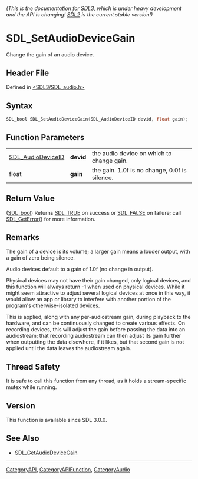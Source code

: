 ###### (This is the documentation for SDL3, which is under heavy development and the API is changing! [SDL2](https://wiki.libsdl.org/SDL2/) is the current stable version!)
# SDL_SetAudioDeviceGain

Change the gain of an audio device.

## Header File

Defined in [<SDL3/SDL_audio.h>](https://github.com/libsdl-org/SDL/blob/main/include/SDL3/SDL_audio.h)

## Syntax

```c
SDL_bool SDL_SetAudioDeviceGain(SDL_AudioDeviceID devid, float gain);
```

## Function Parameters

|                                        |           |                                               |
| -------------------------------------- | --------- | --------------------------------------------- |
| [SDL_AudioDeviceID](SDL_AudioDeviceID) | **devid** | the audio device on which to change gain.     |
| float                                  | **gain**  | the gain. 1.0f is no change, 0.0f is silence. |

## Return Value

([SDL_bool](SDL_bool)) Returns [SDL_TRUE](SDL_TRUE) on success or
[SDL_FALSE](SDL_FALSE) on failure; call [SDL_GetError](SDL_GetError)() for
more information.

## Remarks

The gain of a device is its volume; a larger gain means a louder output,
with a gain of zero being silence.

Audio devices default to a gain of 1.0f (no change in output).

Physical devices may not have their gain changed, only logical devices, and
this function will always return -1 when used on physical devices. While it
might seem attractive to adjust several logical devices at once in this
way, it would allow an app or library to interfere with another portion of
the program's otherwise-isolated devices.

This is applied, along with any per-audiostream gain, during playback to
the hardware, and can be continuously changed to create various effects. On
recording devices, this will adjust the gain before passing the data into
an audiostream; that recording audiostream can then adjust its gain further
when outputting the data elsewhere, if it likes, but that second gain is
not applied until the data leaves the audiostream again.

## Thread Safety

It is safe to call this function from any thread, as it holds a
stream-specific mutex while running.

## Version

This function is available since SDL 3.0.0.

## See Also

- [SDL_GetAudioDeviceGain](SDL_GetAudioDeviceGain)

----
[CategoryAPI](CategoryAPI), [CategoryAPIFunction](CategoryAPIFunction), [CategoryAudio](CategoryAudio)

